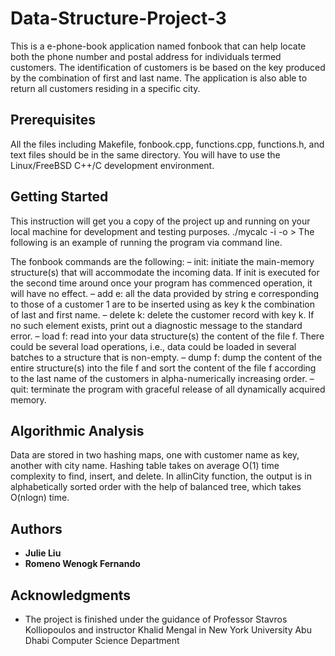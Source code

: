 # Data-Structure-Project-3

This is a e-phone-book application named fonbook that can help locate both the phone number and postal address for individuals termed customers.
The identification of customers is be based on the key produced by the combination of first and last name. 
The application is also able to return all customers residing in a specific city.

## Prerequisites

All the files including Makefile, fonbook.cpp, functions.cpp, functions.h, and text files should be in the same directory.
You will have to use the Linux/FreeBSD C++/C development environment.

## Getting Started

This instruction will get you a copy of the project up and running on your local machine for development and testing purposes. 
./mycalc -i <inputfile> -o <outputfile>>
The following is an example of running the program via command line.

The fonbook commands are the following:
– init: initiate the main-memory structure(s) that will accommodate the incoming data. If init is executed for the second time around once your program has commenced operation, it will have no effect.
– add e: all the data provided by string e corresponding to those of a customer 1 are to be inserted using as key k the combination of last and first name. 
– delete k: delete the customer record with key k. If no such element exists, print out a diagnostic message to the standard error.
– load f: read into your data structure(s) the content of the file f. There could be several load operations, i.e., data could be loaded in several batches to a structure that is non-empty.
– dump f: dump the content of the entire structure(s) into the file f and sort the content of the file f according to the last name of the customers in alpha-numerically increasing order.
– quit: terminate the program with graceful release of all dynamically acquired memory.

## Algorithmic Analysis

Data are stored in two hashing maps, one with customer name as key, another with city name.
Hashing table takes on average O(1) time complexity to find, insert, and delete.
In allinCity function, the output is in alphabetically sorted order with the help of balanced tree, which takes O(nlogn) time.

## Authors

* **Julie Liu** 
* **Romeno Wenogk Fernando** 

## Acknowledgments

* The project is finished under the guidance of Professor Stavros Kolliopoulos and instructor Khalid Mengal in New York University Abu Dhabi Computer Science Department

